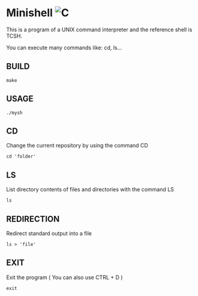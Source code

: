 # Minishell ![C](https://img.shields.io/badge/c-%2300599C.svg?style=for-the-badge&logo=c&logoColor=white)
This is a program of a UNIX command interpreter and the reference shell is TCSH.

You can execute many commands like: cd, ls...

## BUILD
```
make
```
## USAGE
```
./mysh
```
## CD
Change the current repository by using the command CD
```
cd 'folder'
```
## LS
List directory contents of files and directories with the command LS
```
ls
``` 
## REDIRECTION
Redirect standard output into a file
```
ls > 'file'
```
## EXIT
Exit the program ( You can also use CTRL + D )
```
exit
```

